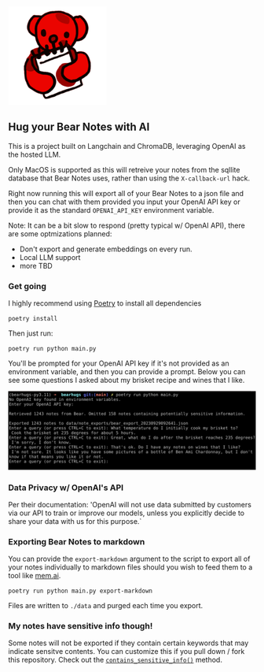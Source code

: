 <img src="./bearhugs/assets/bearhugs.png" alt="bearhugs-logo" width="200"/>

## Hug your Bear Notes with AI

This is a project built on Langchain and ChromaDB, leveraging OpenAI as the hosted LLM.

Only MacOS is supported as this will retreive your notes from the sqllite database that Bear Notes uses, rather than using the `X-callback-url` hack.

Right now running this will export all of your Bear Notes to a json file and then you can chat with them provided you input your OpenAI API key or provide it as the standard `OPENAI_API_KEY` environment variable.

Note: It can be a bit slow to respond (pretty typical w/ OpenAI API), there are some optmizations planned:

- Don't export and generate embeddings on every run.
- Local LLM support
- more TBD

### Get going

I highly recommend using [Poetry](https://python-poetry.org/) to install all dependencies

```
poetry install
```

Then just run:

```
poetry run python main.py
```

You'll be prompted for your OpenAI API key if it's not provided as an environment variable, and then you can provide a prompt. Below you can see some questions I asked about my brisket recipe and wines that I like.

![runtime-screenshot](./bearhugs/assets/screenshots/screenshot-1.png)

### Data Privacy w/ OpenAI's API
Per their documentation:
'OpenAI will not use data submitted by customers via our API to train or improve our models, unless you explicitly decide to share your data with us for this purpose.`

### Exporting Bear Notes to markdown

You can provide the `export-markdown` argument to the script to export all of your notes individually to markdown files should you wish to feed them to a tool like [mem.ai](https://mem.ai).

```
poetry run python main.py export-markdown
```

Files are written to `./data` and purged each time you export.

### My notes have sensitive info though!
Some notes will not be exported if they contain certain keywords that may indicate sensitve contents. You can customize this if you pull down / fork this repository.
Check out the [`contains_sensitive_info()`](https://github.com/aflansburg/bearhugs/blob/main/bearhugs/notes.py#L17) method.
